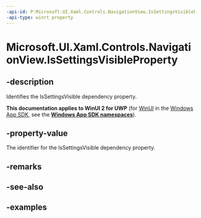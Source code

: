 ```yaml
---
-api-id: P:Microsoft.UI.Xaml.Controls.NavigationView.IsSettingsVisibleProperty
-api-type: winrt property
---
```

<!-- Property syntax.
public DependencyProperty IsSettingsVisibleProperty { get; }
-->

# Microsoft.UI.Xaml.Controls.NavigationView.IsSettingsVisibleProperty


## -description

Identifies the IsSettingsVisible dependency property.


**This documentation applies to WinUI 2 for UWP** (for [WinUI](/windows/apps/winui/winui3/) in the [Windows App SDK](/windows/apps/windows-app-sdk/), see the **[Windows App SDK namespaces](/windows/windows-app-sdk/api/winrt/)**).

## -property-value

The identifier for the IsSettingsVisible dependency property.


## -remarks


## -see-also


## -examples


